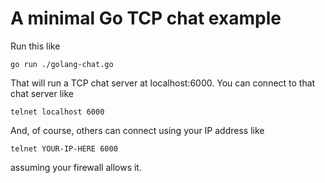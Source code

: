 # A minimal Go TCP chat example

Run this like

	go run ./golang-chat.go

That will run a TCP chat server at localhost:6000.
You can connect to that chat server like

	telnet localhost 6000

And, of course, others can connect using your IP
address like

	telnet YOUR-IP-HERE 6000

assuming your firewall allows it.